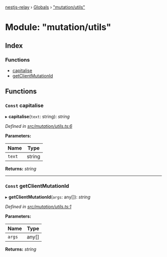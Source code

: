 [nestjs-relay](../README.md) › [Globals](../globals.md) › ["mutation/utils"](_mutation_utils_.md)

# Module: "mutation/utils"

## Index

### Functions

* [capitalise](_mutation_utils_.md#const-capitalise)
* [getClientMutationId](_mutation_utils_.md#const-getclientmutationid)

## Functions

### `Const` capitalise

▸ **capitalise**(`text`: string): *string*

*Defined in [src/mutation/utils.ts:6](https://github.com/rogerballard/nestjs-relay/blob/e8933db/src/mutation/utils.ts#L6)*

**Parameters:**

Name | Type |
------ | ------ |
`text` | string |

**Returns:** *string*

___

### `Const` getClientMutationId

▸ **getClientMutationId**(`args`: any[]): *string*

*Defined in [src/mutation/utils.ts:1](https://github.com/rogerballard/nestjs-relay/blob/e8933db/src/mutation/utils.ts#L1)*

**Parameters:**

Name | Type |
------ | ------ |
`args` | any[] |

**Returns:** *string*
